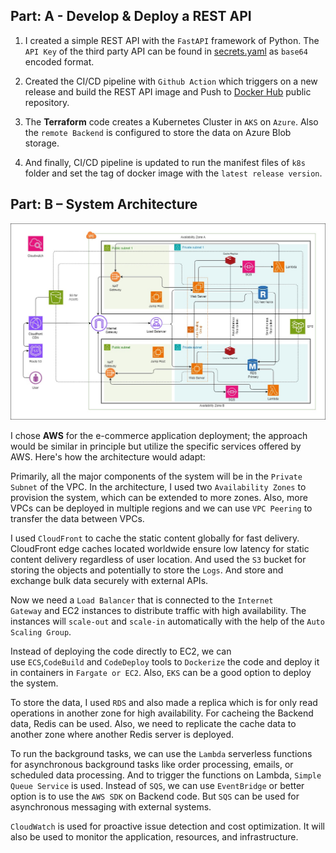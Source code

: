 ## Part: A - Develop & Deploy a REST API
1. I created a simple REST API with the `FastAPI` framework of Python. The `API Key` of the third party API can be found in [secrets.yaml](./k8s/secrets.yaml) as `base64` encoded format.

2. Created the CI/CD pipeline with `Github Action` which triggers on a new release and build the REST API image and Push to [Docker Hub](https://hub.docker.com/r/shazolkh/bs-test) public repository.

3. The **Terraform** code creates a Kubernetes Cluster in `AKS` on `Azure`. Also the `remote Backend` is configured to store the data on Azure Blob storage.

4. And finally, CI/CD pipeline is updated to run the manifest files of `k8s` folder and set the tag of docker image with the `latest release version`.

## Part: B – System Architecture

![System Architecture](./SystemArchitecture/ecommerce-arch.jpg)

I chose **AWS** for the e-commerce application deployment; the approach would be similar in principle but utilize the specific services offered by AWS. Here's how the architecture would adapt:

Primarily, all the major components of the system will be in the `Private Subnet` of the VPC. In the architecture, I used two `Availability Zones` to provision the system, which can be extended to more zones. Also, more VPCs can be deployed in multiple regions and we can use `VPC Peering` to transfer the data between VPCs.


I used `CloudFront` to cache the static content globally for fast delivery. CloudFront edge caches located worldwide ensure low latency for static content delivery regardless of user location. And used the `S3` bucket for storing the objects and potentially to store the `Logs`. And store and exchange bulk data securely with external APIs.

Now we need a `Load Balancer` that is connected to the `Internet Gateway` and EC2 instances to distribute traffic with high availability. The instances will `scale-out` and `scale-in` automatically with the help of the `Auto Scaling Group`.

Instead of deploying the code directly to EC2, we can use `ECS`,`CodeBuild` and `CodeDeploy` tools to `Dockerize` the code and deploy it in containers in `Fargate or EC2`. Also, `EKS` can be a good option to deploy the system. 

To store the data, I used `RDS` and also made a replica which is for only read operations in another zone for high availability. For cacheing the Backend data, Redis can be used. Also, we need to replicate the cache data to another zone where another Redis server is deployed.

To run the background tasks, we can use the `Lambda` serverless functions for asynchronous background tasks like order processing, emails, or scheduled data processing. And to trigger the functions on Lambda, `Simple Queue Service` is used. Instead of `SQS`, we can use `EventBridge` or better option is to use the `AWS SDK` on Backend code. But `SQS` can be used for asynchronous messaging with external systems. 

`CloudWatch` is used for proactive issue detection and cost optimization. It will also be used to monitor the application, resources, and infrastructure. 
